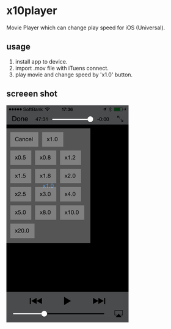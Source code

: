 x10player
=========

Movie Player which can change play speed for iOS (Universal).

## usage

1. install app to device.
2. import .mov file with iTuens connect.
3. play movie and change speed by 'x1.0' button.

## screeen shot

![alt ScreenShot](https://github.com/hirobe/x10player/raw/master/Screenshot.png)
